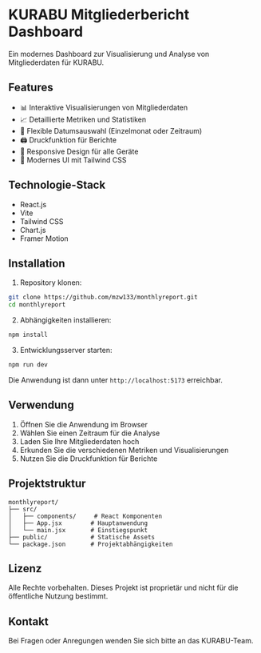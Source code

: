 # KURABU Mitgliederbericht Dashboard

Ein modernes Dashboard zur Visualisierung und Analyse von Mitgliederdaten für KURABU.

## Features

- 📊 Interaktive Visualisierungen von Mitgliederdaten
- 📈 Detaillierte Metriken und Statistiken
- 📅 Flexible Datumsauswahl (Einzelmonat oder Zeitraum)
- 🖨️ Druckfunktion für Berichte
- 📱 Responsive Design für alle Geräte
- 🎨 Modernes UI mit Tailwind CSS

## Technologie-Stack

- React.js
- Vite
- Tailwind CSS
- Chart.js
- Framer Motion

## Installation

1. Repository klonen:
```bash
git clone https://github.com/mzw133/monthlyreport.git
cd monthlyreport
```

2. Abhängigkeiten installieren:
```bash
npm install
```

3. Entwicklungsserver starten:
```bash
npm run dev
```

Die Anwendung ist dann unter `http://localhost:5173` erreichbar.

## Verwendung

1. Öffnen Sie die Anwendung im Browser
2. Wählen Sie einen Zeitraum für die Analyse
3. Laden Sie Ihre Mitgliederdaten hoch
4. Erkunden Sie die verschiedenen Metriken und Visualisierungen
5. Nutzen Sie die Druckfunktion für Berichte

## Projektstruktur

```
monthlyreport/
├── src/
│   ├── components/     # React Komponenten
│   ├── App.jsx        # Hauptanwendung
│   └── main.jsx       # Einstiegspunkt
├── public/            # Statische Assets
└── package.json       # Projektabhängigkeiten
```

## Lizenz

Alle Rechte vorbehalten. Dieses Projekt ist proprietär und nicht für die öffentliche Nutzung bestimmt.

## Kontakt

Bei Fragen oder Anregungen wenden Sie sich bitte an das KURABU-Team. 